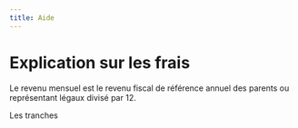 ```yaml
---
title: Aide 
---
```


# Explication sur les frais

Le revenu mensuel est le revenu fiscal de référence annuel des parents ou représentant légaux divisé par 12.

Les tranches 
